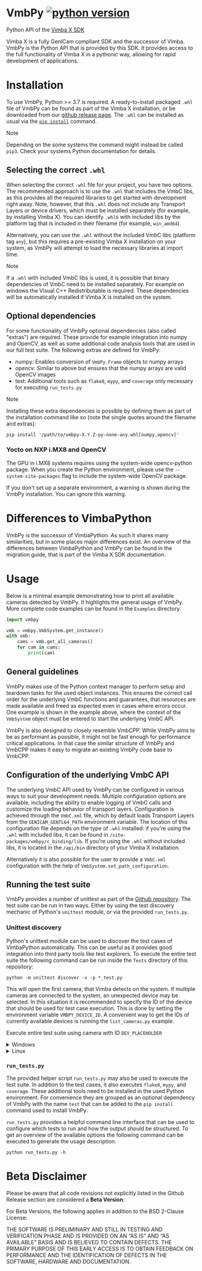 # VmbPy [![python version](https://img.shields.io/badge/python-3.7+-blue.svg)](https://www.python.org/downloads/)

Python API of the [Vimba X SDK](https://www.alliedvision.com)

Vimba X is a fully GenICam compliant SDK and the successor of Vimba. VmbPy is the Python API that is
provided by this SDK. It provides access to the full functionality of Vimba X in a pythonic way,
allowing for rapid development of applications.

# Installation

To use VmbPy, Python >= 3.7 is required. A ready-to-install packaged `.whl` file of VmbPy can be
found as part of the Vimba X installation, or be downloaded from our [github release
page](https://github.com/alliedvision/VmbPy/releases). The `.whl` can be installed as usual via the
[`pip install`](https://pip.pypa.io/en/stable/cli/pip_install/) command.

> [!NOTE]  
> Depending on the some systems the command might instead be called `pip3`. Check your systems
> Python documentation for details.

## Selecting the correct `.whl`

When selecting the correct `.whl` file for your project, you have two options. The recommended
approach is to use the `.whl` that includes the VmbC libs, as this provides all the required
libraries to get started with development right away. Note, however, that this `.whl` does not
include any Transport Layers or device drivers, which must be installed separately (for example, by
installing Vimba X). You can identify `.whl`s with included libs by the platform tag that is
included in their filename (for example, `win_amd64`).

Alternatively, you can use the `.whl` without the included VmbC libs (platform tag `any`), but this
requires a pre-existing Vimba X installation on your system, as VmbPy will attempt to load the
necessary libraries at import time.

> [!NOTE]  
> If a `.whl` with included VmbC libs is used, it is possible that binary dependencies of VmbC need
> to be installed separately. For example on windows the Visual C++ Redistributable is required.
> These dependencies will be automatically installed if Vimba X is installed on the system.

## Optional dependencies

For some functionality of VmbPy optional dependencies (also called "extras") are required. These
provide for example integration into numpy and OpenCV, as well as some additional code analysis
tools that are used in our full test suite. The following extras are defined for VmbPy:

- numpy: Enables conversion of `VmbPy.Frame` objects to numpy arrays
- opencv: Similar to above but ensures that the numpy arrays are valid OpenCV images
- test: Additional tools such as `flake8`, `mypy`, and `coverage` only necessary for executing
  `run_tests.py`

> [!NOTE]  
> Installing these extra dependencies is possible by defining them as part of the installation
> command like so (note the single quotes around the filename and extras):
> ```
> pip install '/path/to/vmbpy-X.Y.Z-py-none-any.whl[numpy,opencv]'
> ```

### Yocto on NXP i.MX8 and OpenCV

The GPU in i.MX8 systems requires using the system-wide opencv-python package. When you create the
Python environment, please use the `--system-site-packages` flag to include the system-wide OpenCV
package.

If you don't set up a separate environment, a warning is shown during the VmbPy installation. You
can ignore this warning.

# Differences to VimbaPython

VmbPy is the successor of VimbaPython. As such it shares many similarities, but in some places major
differences exist. An overview of the differences between VimbaPython and VmbPy can be found in the
migration guide, that is part of the Vimba X SDK documentation.

# Usage

Below is a minimal example demonstrating how to print all available cameras detected by VmbPy. It
highlights the general usage of VmbPy. More complete code examples can be found in the `Examples`
directory.

```python
import vmbpy

vmb = vmbpy.VmbSystem.get_instance()
with vmb:
    cams = vmb.get_all_cameras()
    for cam in cams:
        print(cam)
```

## General guidelines

VmbPy makes use of the Python context manager to perform setup and teardown tasks for the used
object instances. This ensures the correct call order for the underlying VmbC functions and
guarantees, that resources are made available and freed as expected even in cases where errors
occur. One example is shown in the example above, where the context of the `VmbSystem` object must
be entered to start the underlying VmbC API.

VmbPy is also designed to closely resemble VmbCPP. While VmbPy aims to be as performant as possible,
it might not be fast enough for performance critical applications. In that case the similar
structure of VmbPy and VmbCPP makes it easy to migrate an existing VmbPy code base to VmbCPP.

## Configuration of the underlying VmbC API

The underlying VmbC API used by VmbPy can be configured in various ways to suit your development
needs. Multiple configuration options are available, including the ability to enable logging of VmbC
calls and customize the loading behavior of transport layers. Configuration is achieved through the
`VmbC.xml` file, which by default loads Transport Layers from the `GENICAM_GENTL64_PATH` environment
variable. The location of this configuration file depends on the type of `.whl` installed: if you're
using the `.whl` with included libs, it can be found in `/site-packages/vmbpy/c_binding/lib`. If
you're using the `.whl` without included libs, it is located in the `/api/bin` directory of your
Vimba X installation.

Alternatively it is also possible for the user to provide a `VmbC.xml` configuration with the help
of `VmbSystem.set_path_configuration`.

## Running the test suite

VmbPy provides a number of unittest as part of the [Github
repository](https://github.com/alliedvision/VmbPy). The test suite can be run in two ways. Either by
using the test discovery mechanic of Python's `unittest` module, or via the provided `run_tests.py`.

### Unittest discovery

Python's unittest module can be used to discover the test cases of VimbaPython automatically. This
can be useful as it provides good integration into third party tools like test explorers. To execute
the entire test suite the following command can be run inside the `Tests` directory of this
repository:

```
python -m unittest discover -v -p *_test.py
```

This will open the first camera, that Vimba detects on the system. If multiple cameras are connected
to the system, an unexpected device may be selected. In this situation it is recommended to specify
the ID of the device that should be used for test case execution. This is done by setting the
environment variable `VMBPY_DEVICE_ID`. A convenient way to get the IDs of currently available
devices is running the `list_cameras.py` example.

Execute entire test suite using camera with ID `DEV_PLACEHOLDER`

<details><summary>Windows</summary>

```
set VMBPY_DEVICE_ID=DEV_PLACEHOLDER
python -m unittest discover -v -p *_test.py
```
</details>

<details><summary>Linux</summary>

```
export VMBPY_DEVICE_ID=DEV_PLACEHOLDER
python -m unittest discover -v -p *_test.py
```
</details>

### `run_tests.py`

The provided helper script `run_tests.py` may also be used to execute the test suite. In addition to
the test cases, it also executes `flake8`, `mypy`, and `coverage`. These additional tools need to be
installed in the used Python environment. For convenience they are grouped as an optional dependency
of VmbPy with the name `test` that can be added to the `pip install` command used to install VmbPy.

`run_tests.py` provides a helpful command line interface that can be used to configure which tests
to run and how the output should be structured. To get an overview of the available options the
following command can be executed to generate the usage description.

```
python run_tests.py -h
```

# Beta Disclaimer

Please be aware that all code revisions not explicitly listed in the Github Release section are
considered a **Beta Version**.

For Beta Versions, the following applies in addition to the BSD 2-Clause License:

THE SOFTWARE IS PRELIMINARY AND STILL IN TESTING AND VERIFICATION PHASE AND IS PROVIDED ON AN “AS
IS” AND “AS AVAILABLE” BASIS AND IS BELIEVED TO CONTAIN DEFECTS. THE PRIMARY PURPOSE OF THIS EARLY
ACCESS IS TO OBTAIN FEEDBACK ON PERFORMANCE AND THE IDENTIFICATION OF DEFECTS IN THE SOFTWARE,
HARDWARE AND DOCUMENTATION.
